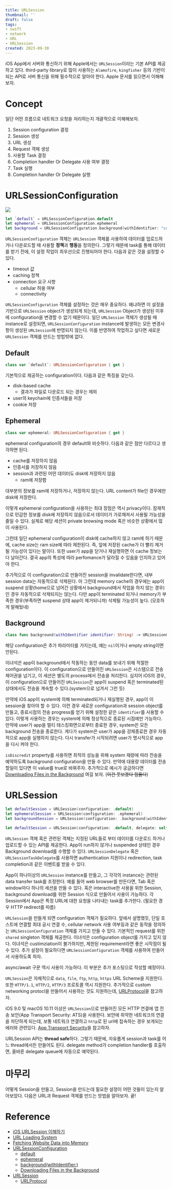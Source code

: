 ```yaml
---
title: URLSession
thumbnail: ''
draft: false
tags:
- swift
- network
- URL
- URLSession
created: 2023-09-30
---
```


iOS App에서 서버와 통신하기 위해 Apple에서는 `URLSession`이라는 기본 API를 제공하고 있다. third-party library로 많이 사용하는 `Alamofire`, `kingfisher` 등의 기반이 되는 API로 서버 통신을 위해 필수적으로 알아야 한다. Apple 문서를 읽으면서 이해해보자.

# Concept

일단 어떤 흐름으로 네트워크 요청을 처리하는지 개괄적으로 이해해보자.

1. Session configuration 결정
1. Session 생성
1. URL 생성
1. Request 객체 생성
1. 사용할 Task 결정
1. Completion handler Or Delegate 사용 여부 결정
1. Task 실행
1. Completion handler Or Delegate 실행

# URLSessionConfiguration

![](Swift_23_URLSession_0.png)

````swift
let `default` = URLSessionConfiguration.default
let ephemeral = URLSessionConfiguration.ephemeral
let background = URLSessionConfiguration.background(withIdentifier: "configurationIdentifier")
````

`URLSessionConfiguration` 객체는 `URLSession` 객체를 사용하여 데이터를 업로드하거나 다운로드할 때 사용할 **정책**과 **행동**을 정의한다. 그렇기 때문에 task를 통해 데이터를 받기 전에, 이 설정 작업이 최우선으로 진행되어야 한다. 다음과 같은 것을 설정할 수 있다.

* timeout 값
* caching 정책
* connection 요구 사항
  * cellular 허용 여부
  * connectivity

`URLSessionConfiguration` 객체를 설정하는 것은 매우 중요하다. 왜냐하면 이 설정을 기반으로 `URLSession` object가 생성되게 되는데, `URLSession` Object가 생성된 이후에 configuration을 변경할 수 없기 때문이다. 일단 `URLSession` 객체가 생성될 때 instance로 설정되면, `URLSessionConfiguration` instance에 발생하는 모든 변경사항이 생성된 `URLSession`에 반영되지 않는다. 이를 반영하여 작업하고 싶다면 새로운 `URLSession` 객체를 만드는 방법밖에 없다.

## Default

````swift
class var `default`: URLSessionConfiguration { get }
````

기본적으로 제공하는 configuration이다. 다음과 같은 특징을 갖는다.

* disk-based cache
  * 결과가 파일로 다운로드 되는 경우는 제외
* user의 keychain에 인증서들을 저장
* cookie 저장

## Ephemeral

````swift
class var ephemeral: URLSessionConfiguration { get }
````

ephemeral configuration의 경우 default와 비슷하다. 다음과 같은 점만 다르다고 생각하면 된다.

* cache를 저장하지 않음
* 인증서를 저장하지 않음
* session과 과련된 어떤 데이터도 disk에 저장하지 않음
  * ram에 저장함

대부분의 정보를 ram에 저장하거나, 저장하지 않는다. URL content가 file인 경우에만 disk에 저장한다.

이렇게 ephemeral configuration을 사용하는 최대 장점은 역시 privacy이다. 잠재적으로 민감한 정보를 disk에 저장하지 않음으로서 데이터가 가로채져서 사용될 가능성을 줄일 수 있다. 실제로 해당 세션이 private browsing mode 혹은 비슷한 상황에서 많이 사용된다.

그런데 일단 ephemeral configuration이 disk에 cache하지 않고 ram에 하기 때문에, cache size는 ram size에 따라 제한된다. 즉, 앞에 저장된 cache가 더 빨리 제거될 가능성이 있다는 말이다. 또한 user가 app을 닫거나 재실행하면 이 cache 정보는 다 날아간다. 결국 app의 특성에 따라 perfomance가 달라질 수 있음을 인지하고 있어야 한다.

추가적으로 이 configuration으로 만들어진 session을 invalidate한다면, 내부 session data는 자동적으로 삭제된다. 아 그런데 memory cache의 경우에는 app이 suspend 상황(home으로 넘어간 상황에서 background에서 작업을 하지 않는 경우)인 경우 자동적으로 삭제되지는 않는다. 다만 app이 terminated 되거나 memory가 부족한 경우(부족하면 suspend 상태 app이 제거되니까) 삭제될 가능성이 높다. (모호하게 말해뒀네)

## Background

````swift
class func background(withIdentifier identifier: String) -> URLSessionConfiguration
````

해당 configuration은 추가 파라미터를 가지는데, 얘는 `nil`이거나 empty string이면 안된다. 

이녀석은 app이 background에서 작동하는 동안 data를 보내기 위해 적절한 configuration이다. 이 configuration으로 만들어진 `URLSession`은 시스템으로 전송 제어권을 넘기고, 이 세션은 별도의 process에서 전송을 처리한다. 심지어 iOS의 경우, 이 configuration으로 만들어진 `URLSession`은 app이 suspend 혹은 terminated된 상태에서도 전송을 계속할 수 있다.(system으로 넘겨서 그런 듯)

만약에 iOS app이 system에 의해 terminated되거나 재실행된 경우, app이 이 session을 찾아야 할 수 있다. 이런 경우 새로운 configuration과 session object를 만들고, 종료시점의 전송 progress를 얻기 위해 설정한 같은 `identifier`를 사용할 수 있다. 이렇게 사용하는 경우는 system에 의해 정상적으로 종료된 시점에만 가능하다. 만약에 user가 app을 멀티 태스킹화면으로부터 종료한 경우, system은 모든 background 전송을 종료한다. 게다가 system은 user가 app을 강제종료한 경우 자동적으로 app을 실행하지 않는다. 다시 transfer가 시작되려면 user가 명시적으로 app을 다시 켜야 한다.

`isDiscredit` property를 사용하면 최적의 성능을 위해 system 재량에 따라 전송을 예약하도록 background configuration을 만들 수 있다. 만약에 대용량 데이터를 전송할일이 있다면 이 value를 true로 바꿔주자. 추가적으로 예시가 궁금하다면 [Downloading Files in the Background](https://developer.apple.com/documentation/foundation/url_loading_system/downloading_files_in_the_background) 여길 보자. (~~이건 못보겠다 힘들다~~)

# URLSession

````swift
let defaultSession = URLSession(configuration: .default)
let ephemeralSession = URLSession(configuration: .ephemeral)
let backgroundSession = URLSession(configuration: .background(withIdentifier: "backgroundIdentifier"))

let defaultSession = URLSession(configuration: .default, delegate: self, delegateQueue: nil) // with delegate
````

`URLSession` 객체 혹은 관련된 객체는 지정된 URL들로 부터 데이터를 다운로드 하거나 업로드할 수 있는 API를 제공한다. App이 run하지 않거나 suspended 상태인 경우 Background download를 수행할 수 있다. `URLSessionDelegate` 혹은 `URLSessionTaskDelegate`를 사용하면 authentication 지원이나 redirection, task completion과 같은 이벤트를 받을 수 있다.

App이 하나이상의 `URLSession` instance를 만들고, 그 각각의 instance는 관련된 data transfer task를 조정한다. 예를 들어 web browser를 만든다면, Tab 혹은 window마다 하나의 세션을 만들 수 있다. 혹은 interactive한 사용을 위한 Session, background download를 위한 Session 식으로 만들어서 사용이 가능하다. 각 Session에서 App은 특정 URL에 대한 요청을 나타내는 task를 추가한다. (필요한 경우 HTTP redirect를 따름)

`URLSession`을 만들게 되면 configuration 객체가 필요하다. 앞에서 설명했듯, 단일 호스트에 연결할 최대 공시 연결 수, cellular network 사용 여부등과 같은 동작을 정의하는 `URLSessionConfiguration` 객체를 가지고 만들 수 있다. 기본적인 request를 위한 `shared` singleton 객체를 제공한다. 이녀석은 configuration object를 가지고 있지 않다. 이녀석은 custimziation이 불가하지만, 제한된 requirement라면 좋은 시작점이 될 수 있다. 추가 설정이 필요하다면 `URLSessionConfiguration` 객체를 사용하여 만들어서 사용하도록 하자.

async/await 구문 역시 사용이 가능하다. 이 부분은 추가 포스팅으로 작성할 예정이다.

`URLSession`은 자체적으로 `data`, `file`, `ftp`, `http`, `https` URL Scheme을 지원한다. 또한 `HTTP/1.1`, `HTTP/2`, `HTTP/3` 프로토콜 역시 지원한다. 추가적으로 custom networking protocl을 만들어서 사용하는 것도 지원하는데, [URLProtocol](https://developer.apple.com/documentation/foundation/urlprotocol)을 참고하자.

iOS 9.0 및 macOS 10.11 이상은 `URLSession`으로 만들어진 모든 HTTP 연결에 앱 전송 보안(App Transport Security: ATS)을 사용한다. 보안에 취약한 네트워크의 연결을 차단하게 되는데, 보통 네트워크 연결하고 `http`로 된 url에 접속하는 경우 보게되는 에러와 관련있다. [App Transport Security](https://velog.io/@wansook0316/App-Transport-Security)을 참고하자.

URLSession API는 **thread safe**하다. 그렇기 때문에, 자유롭게 session과 task를 어느 thread에서든 만들어도 된다. delegate method가 completion handler를 호출하면, 올바른 delegate queue에 자동으로 예약된다.

# 마무리

어떻게 Session을 만들고, Session을 만드는데 필요한 설정이 어떤 것들이 있는지 알아보았다. 다음은 URL과 Request 객체를 만드는 방법을 알아보자. 끝!

# Reference

* [iOS URLSession 이해하기](https://hcn1519.github.io/articles/2017-07/iOS_URLSession)
* [URL Loading System](https://developer.apple.com/documentation/foundation/url_loading_system)
* [Fetching Website Data into Memory](https://developer.apple.com/documentation/foundation/url_loading_system/fetching_website_data_into_memory)
* [URLSessionConfiguration](https://developer.apple.com/documentation/foundation/urlsessionconfiguration)
  * [default](https://developer.apple.com/documentation/foundation/urlsessionconfiguration/1411560-default)
  * [ephemeral](https://developer.apple.com/documentation/foundation/urlsessionconfiguration/1410529-ephemeral)
  * [background(withIdentifier:)](https://developer.apple.com/documentation/foundation/urlsessionconfiguration/1407496-background)
  * [Downloading Files in the Background](https://developer.apple.com/documentation/foundation/url_loading_system/downloading_files_in_the_background)
* [URLSession](https://developer.apple.com/documentation/foundation/urlsession)
  * [URLProtocol](https://developer.apple.com/documentation/foundation/urlprotocol)
